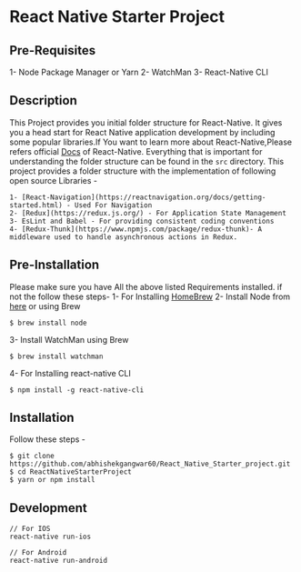 React Native Starter Project
======================================================

## Pre-Requisites
1- Node Package Manager or Yarn
2- WatchMan
3- React-Native CLI


## Description
This Project provides you initial folder structure for React-Native. It gives you a head start for React Native application development by including some popular libraries.If You want to learn more about React-Native,Please refers official [Docs](https://facebook.github.io/react-native/docs/getting-started.html) of React-Native.
Everything that is important for understanding the folder structure can be found in the `src` directory. This project provides a folder structure with the implementation of following open source Libraries - 
```
1- [React-Navigation](https://reactnavigation.org/docs/getting-started.html) - Used For Navigation
2- [Redux](https://redux.js.org/) - For Application State Management
3- EsLint and Babel - For providing consistent coding conventions
4- [Redux-Thunk](https://www.npmjs.com/package/redux-thunk)- A middleware used to handle asynchronous actions in Redux.
```

## Pre-Installation
Please make sure you have All the above listed Requirements installed. if not the follow these steps- 
1- For Installing [HomeBrew](https://brew.sh/) 
2- Install Node from [here](https://nodejs.org/en/download/) or using Brew
```
$ brew install node
```
3- Install WatchMan using Brew 
```
$ brew install watchman
```
4- For Installing react-native CLI 
```
$ npm install -g react-native-cli
```


## Installation
Follow these steps - 

```
$ git clone https://github.com/abhishekgangwar60/React_Native_Starter_project.git
$ cd ReactNativeStarterProject
$ yarn or npm install

```

## Development 

```
// For IOS
react-native run-ios

// For Android
react-native run-android
```


